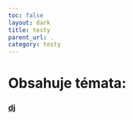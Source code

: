 ```yaml
---
toc: false
layout: dark
title: testy 
parent_url: . 
category: testy 
---
```


# Obsahuje témata: 

### <span class="goldA">[dj](dj)</span> 
